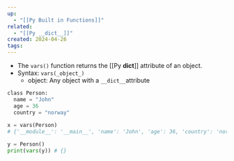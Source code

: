 ```yaml
---
up:
  - "[[Py Built in Functions]]"
related:
  - "[[Py __dict__]]"
created: 2024-04-26
tags:
---
```

- The `vars()` function returns the [[Py __dict__]] attribute of an object.
- Syntax: `vars(_object_)`
	- object: Any object with a `__dict__`attribute

```python
class Person:  
  name = "John"  
  age = 36  
  country = "norway"  
  
x = vars(Person)
# {'__module__': '__main__', 'name': 'John', 'age': 36, 'country': 'norway', '__dict__': <attribute '__dict__' of 'Person' objects>, '__weakref__': <attribute '__weakref__' of 'Person' objects>, '__doc__': None}

y = Person()
print(vars(y)) # {}
```
